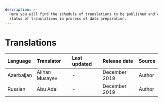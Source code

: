 ```yaml
---
description: >-
  Here you will find the schedule of translations to be published and current
  status of translations in process of data preparation.
---
```


# Translations

| Language | Translator | Last updated | Release date | Source |
| :--- | :--- | :--- | :--- | :--- |
| Azerbaijan | Alihan Musayev | - | December 2019 | Author |
| Russian | Abu Adel | - | December 2019 | Author |



